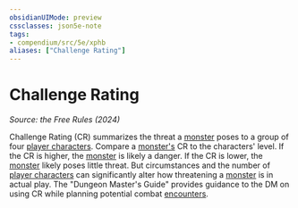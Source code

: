 ```yaml
---
obsidianUIMode: preview
cssclasses: json5e-note
tags:
- compendium/src/5e/xphb
aliases: ["Challenge Rating"]
---
```

# Challenge Rating
*Source: the Free Rules (2024)* 

Challenge Rating (CR) summarizes the threat a [monster](monster-xphb.md) poses to a group of four [player characters](player-character-xphb.md). Compare a [monster's](monster-xphb.md) CR to the characters' level. If the CR is higher, the [monster](monster-xphb.md) is likely a danger. If the CR is lower, the [monster](monster-xphb.md) likely poses little threat. But circumstances and the number of [player characters](player-character-xphb.md) can significantly alter how threatening a [monster](monster-xphb.md) is in actual play. The "Dungeon Master's Guide" provides guidance to the DM on using CR while planning potential combat [encounters](encounter-xphb.md).
